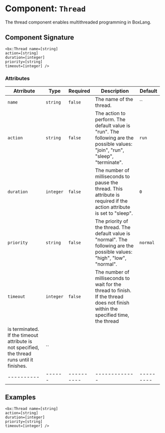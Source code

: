 [comment]: # (Note: This documentation is generated dynamically in the build process.  To modify the contents, change the javadoc on the _invoke method of the Component class)
# Component: `Thread`

The thread component enables multithreaded programming in BoxLang.

## Component Signature
```
<bx:Thread name=[string]
action=[string]
duration=[integer]
priority=[string]
timeout=[integer] />
```
### Attributes

| Atrribute | Type | Required | Description | Default |
|----------|------|----------|-------------|---------|
| `name` | `string` | `false` | The name of the thread. | ``|
| `action` | `string` | `false` | The action to perform. The default value is "run". The following are the possible values: "join", "run", "sleep", "terminate". | `run`|
| `duration` | `integer` | `false` | The number of milliseconds to pause the thread. This attribute is required if the action attribute is set to "sleep". | `0`|
| `priority` | `string` | `false` | The priority of the thread. The default value is "normal". The following are the possible values: "high", "low", "normal". | `normal`|
| `timeout` | `integer` | `false` | The number of milliseconds to wait for the thread to finish. If the thread does not finish within the specified time, the thread
                    is terminated. If the timeout attribute is not specified, the thread runs until it finishes. | ``|
|----------|------|----------|-------------|---------|



## Examples

```
<bx:Thread name=[string]
action=[string]
duration=[integer]
priority=[string]
timeout=[integer] />
```

